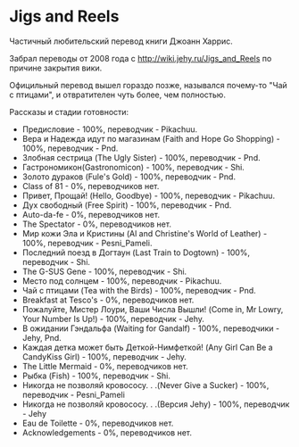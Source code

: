# Jigs and Reels
Частичный любительский перевод книги Джоанн Харрис.

Забрал переводы от 2008 года с http://wiki.jehy.ru/Jigs_and_Reels по причине закрытия вики.

Официльный перевод вышел гораздо позже, назывался почему-то "Чай с птицами",
и отвратителен чуть более, чем полностью.

Рассказы и стадии готовности:
* Предисловие - 100%, переводчик - Pikachuu.
* Вера и Надежда идут по магазинам (Faith and Hope Go Shopping) - 100%, переводчик - Pnd.
* Злобная сестрица (The Ugly Sister) - 100%, переводчик - Pnd.
* Гастрономикон(Gastronomicon) - 100%, переводчик - Shi.
* Золото дураков (Fule's Gold) - 100%, переводчик - Pnd.
* Class of 81 - 0%, переводчиков нет.
* Привет, Прощай! (Hello, Goodbye) - 100%, переводчик - Pikachuu.
* Дух свободный (Free Spirit) - 100%, переводчик - Pnd.
* Auto-da-fe - 0%, переводчиков нет.
* The Spectator - 0%, переводчиков нет.
* Мир кожи Эла и Кристины (Al and Christine's World of Leather) - 100%, переводчик - Pesni_Pameli.
* Последний поезд в Догтаун (Last Train to Dogtown) - 100%, переводчик - Shi.
* The G-SUS Gene - 100%, переводчик - Shi.
* Место под солнцем - 100%, переводчик - Pikachuu.
* Чай с птицами (Tea with the Birds) - 100%, переводчик - Pnd.
* Breakfast at Tesco's - 0%, переводчиков нет.
* Пожалуйте, Мистер Лоури, Ваши Числа Вышли! (Come in, Mr Lowry, Your Number Is Up!) - 100%, переводчик - Jehy.
* В ожидании Гэндальфа (Waiting for Gandalf) - 100%, переводчики - Jehy, Pnd.
* Каждая детка может быть Деткой-Нимфеткой! (Any Girl Can Be a CandyKiss Girl) - 100%, переводчик - Jehy.
* The Little Mermaid - 0%, переводчиков нет.
* Рыбка (Fish) - 100%, переводчик - Shi.
* Никогда не позволяй кровососу. . .(Never Give a Sucker) - 100%, переводчик - Pesni_Pameli
* Никогда не позволяй кровососу. . .(Версия Jehy) - 100%, переводчик - Jehy
* Eau de Toilette - 0%, переводчиков нет.
* Acknowledgements - 0%, переводчиков нет.
